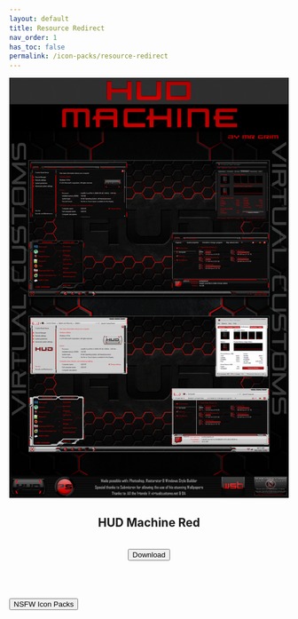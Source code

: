 ```yaml
---
layout: default
title: Resource Redirect
nav_order: 1
has_toc: false
permalink: /icon-packs/resource-redirect
---
```


<div class="w3-card">
<div class="responsive">
<img src="https://github.com/The-Back-Room/HUD-Machine-Icon-Packs-for-Resource-Redirect/blob/main/HUD-Machine-Red/Extra/Preview.png?raw=true" />
</div>
<div class="w3-container">
<h2 class="text-small" style="text-align:center">HUD Machine Red</h2>
</div>
<br />
<span class="fs-3">
<div align="center" class="text-small">
<a href="https://github.com/The-Back-Room/HUD-Machine-Icon-Packs-for-Resource-Redirect/archive/refs/heads/main.zip" target="_blank">
<button type="button" name="button" class="btn">Download</button></a> 
</div>
</span>
<br />
</div>
<br /><br />
<!-- ////////////////////////////////////////////////////////////////////////////////////////////////////////////////////// -->
<br />
<a href="/icon-packs/resource-redirect/nsfw">
<button type="button" name="button" class="btn">NSFW Icon Packs</button></a> 
<br />
<!-- ////////////////////////////////////////////////////////////////////////////////////////////////////////////////////// -->